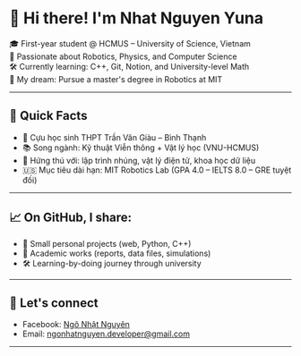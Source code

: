 # 👋 Hi there! I'm Nhat Nguyen Yuna

🎓 First-year student @ HCMUS – University of Science, Vietnam  
🔭 Passionate about Robotics, Physics, and Computer Science  
🛠️ Currently learning: C++, Git, Notion, and University-level Math  
🎯 My dream: Pursue a master's degree in Robotics at MIT

---

## 🌟 Quick Facts
- 🏫 Cựu học sinh THPT Trần Văn Giàu – Bình Thạnh
- 📚 Song ngành: Kỹ thuật Viễn thông + Vật lý học (VNU-HCMUS)
- 🧪 Hứng thú với: lập trình nhúng, vật lý điện tử, khoa học dữ liệu
- 🇺🇸 Mục tiêu dài hạn: MIT Robotics Lab (GPA 4.0 – IELTS 8.0 – GRE tuyệt đối)

---

## 📈 On GitHub, I share:
- 🎨 Small personal projects (web, Python, C++)
- 🧪 Academic works (reports, data files, simulations)
- 🛠️ Learning-by-doing journey through university

---

## 🔗 Let's connect
- Facebook: [Ngô Nhật Nguyên](https://www.facebook.com/ngonhatnguyen2k7.it)
- Email: ngonhatnguyen.developer@gmail.com

---
